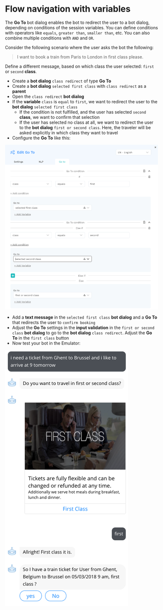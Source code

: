 # Flow navigation with variables

The **Go To** bot dialog enables the bot to redirect the user to a bot dialog, depending on conditions of the session variables. You can define conditions with operators like `equals`, `greater than`, `smaller than`, etc. You can also combine multiple conditions with `AND` and `OR`.

Consider the following scenario where the user asks the bot the following:

> I want to book a train from Paris to London in first class please.

Define a different message, based on which class the user selected: `first` or `second` **class**.

* Create a **bot dialog** `class redirect` of type **Go To**
* Create a **bot dialog** `selected first class` with `class redirect` as a **parent**
* Open the `class redirect` **bot dialog**
* If the **variable** `class` is `equal` to `first`, we want to redirect the user to the **bot dialog** `selected first class`
  * If the condition is not fulfilled, and the user has selected `second` **class**, we want to confirm that selection
  * If the user has selected no class at all, we want to redirect the user to the **bot dialog** `first or second class`. Here, the traveler will be asked explicitly in which class they want to travel
* Configure the **Go To** like this:

![](../.gitbook/assets/image%20%28345%29.png)

* Add a **text message** in the `selected first class` **bot dialog** and a **Go To** that redirects the user to `confirm booking`
* Adjust the **Go To** settings in the **input validation** in the `first or second class` **bot dialog** to go to the **bot dialog** `class redirect`. Adjust the **Go To** in the `first class` button
* Now test your bot in the Emulator:

![](../.gitbook/assets/screen-shot-2018-03-04-at-10.58.41.png)

